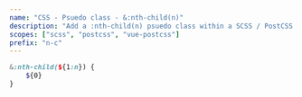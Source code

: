 ```yaml
---
name: "CSS - Psuedo class - &:nth-child(n)"
description: "Add a :nth-child(n) psuedo class within a SCSS / PostCSS nested selector"
scopes: ["scss", "postcss", "vue-postcss"]
prefix: "n-c"
---
```


```scss
&:nth-child(${1:n}) {
	${0}
}
```
